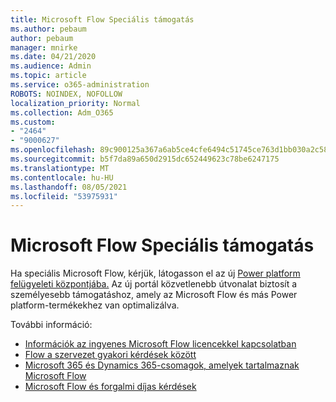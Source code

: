 ```yaml
---
title: Microsoft Flow Speciális támogatás
ms.author: pebaum
author: pebaum
manager: mnirke
ms.date: 04/21/2020
ms.audience: Admin
ms.topic: article
ms.service: o365-administration
ROBOTS: NOINDEX, NOFOLLOW
localization_priority: Normal
ms.collection: Adm_O365
ms.custom:
- "2464"
- "9000627"
ms.openlocfilehash: 89c900125a367a6ab5ce4cfe6494c51745ce763d1bb030a2c589a906525f21de
ms.sourcegitcommit: b5f7da89a650d2915dc652449623c78be6247175
ms.translationtype: MT
ms.contentlocale: hu-HU
ms.lasthandoff: 08/05/2021
ms.locfileid: "53975931"
---
```

# <a name="microsoft-flow-specialized-support"></a>Microsoft Flow Speciális támogatás

Ha speciális Microsoft Flow, kérjük, látogasson el az új [Power platform felügyeleti központjába.](https://aka.ms/flowadminsupport) Az új portál közvetlenebb útvonalat biztosít a személyesebb támogatáshoz, amely az Microsoft Flow és más Power platform-termékekhez van optimalizálva.

További információ:
- [Információk az ingyenes Microsoft Flow licencekkel kapcsolatban](https://go.microsoft.com/fwlink/?linkid=2095610)
- [Flow a szervezet gyakori kérdések között](https://go.microsoft.com/fwlink/?linkid=2072608)
- [Microsoft 365 és Dynamics 365-csomagok, amelyek tartalmaznak Microsoft Flow](https://go.microsoft.com/fwlink/?linkid=2072406)
- [Microsoft Flow és forgalmi díjas kérdések](https://go.microsoft.com/fwlink/?linkid=2072612)
